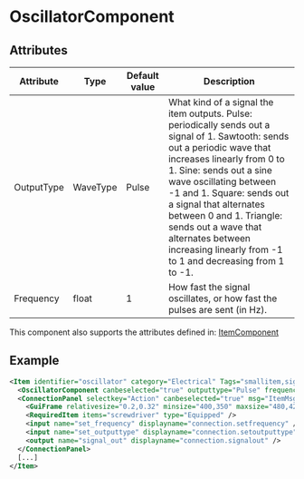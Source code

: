 # OscillatorComponent


## Attributes

| Attribute  | Type     | Default value | Description                                                                                                                                                                                                                                                                                                                                                                                          |
|------------|----------|---------------|------------------------------------------------------------------------------------------------------------------------------------------------------------------------------------------------------------------------------------------------------------------------------------------------------------------------------------------------------------------------------------------------------|
| OutputType | WaveType | Pulse         | What kind of a signal the item outputs. Pulse: periodically sends out a signal of 1. Sawtooth: sends out a periodic wave that increases linearly from 0 to 1. Sine: sends out a sine wave oscillating between -1 and 1. Square: sends out a signal that alternates between 0 and 1. Triangle: sends out a wave that alternates between increasing linearly from -1 to 1 and decreasing from 1 to -1. |
| Frequency  | float    | 1             | How fast the signal oscillates, or how fast the pulses are sent (in Hz).                                                                                                                                                                                                                                                                                                                             |

This component also supports the attributes defined in: [ItemComponent](ItemComponent.md)


## Example
```xml
<Item identifier="oscillator" category="Electrical" Tags="smallitem,signal,circuitboxcomponent" maxstacksize="32" maxstacksizecharacterinventory="8" cargocontaineridentifier="metalcrate" scale="0.5" impactsoundtag="impact_metal_light" isshootable="true" GrabWhenSelected="true" signalcomponentcolor="#987c6c">
  <OscillatorComponent canbeselected="true" outputtype="Pulse" frequency="1" />
  <ConnectionPanel selectkey="Action" canbeselected="true" msg="ItemMsgRewireScrewdriver" hudpriority="10">
    <GuiFrame relativesize="0.2,0.32" minsize="400,350" maxsize="480,420" anchor="Center" style="ConnectionPanel" />
    <RequiredItem items="screwdriver" type="Equipped" />
    <input name="set_frequency" displayname="connection.setfrequency" />
    <input name="set_outputtype" displayname="connection.setoutputtype" />
    <output name="signal_out" displayname="connection.signalout" />
  </ConnectionPanel>
  [...]
</Item>
```

